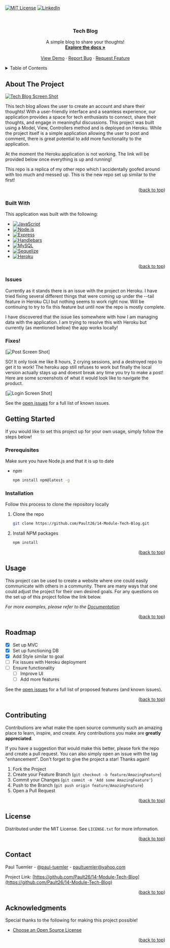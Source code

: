 <a name="readme-top"></a>

[![MIT License][license-shield]][license-url]
[![LinkedIn][linkedin-shield]][linkedin-url]



<!-- PROJECT LOGO -->
<br />
<div align="center">

  <h3 align="center">Tech Blog</h3>

  <p align="center">
    A simple blog to share your thoughts!
    <br />
    <a href="https://github.com/Pault26/14-Module-Tech-Blog"><strong>Explore the docs »</strong></a>
    <br />
    <br />
    <a href="https://github.com/Pault26/14-Module-Tech-Blog">View Demo</a>
    ·
    <a href="https://github.com/Pault26/14-Module-Tech-Blog/issues">Report Bug</a>
    ·
    <a href="https://github.com/Pault26/14-Module-Tech-Blog/issues">Request Feature</a>
  </p>
</div>



<!-- TABLE OF CONTENTS -->
<details>
  <summary>Table of Contents</summary>
  <ol>
    <li>
      <a href="#about-the-project">About The Project</a>
      <ul>
        <li><a href="#built-with">Built With</a></li>
      </ul>
    </li>
    <li>
      <a href="#getting-started">Getting Started</a>
      <ul>
        <li><a href="#prerequisites">Prerequisites</a></li>
        <li><a href="#installation">Installation</a></li>
      </ul>
    </li>
    <li><a href="#usage">Usage</a></li>
    <li><a href="#roadmap">Roadmap</a></li>
    <li><a href="#contributing">Contributing</a></li>
    <li><a href="#license">License</a></li>
    <li><a href="#contact">Contact</a></li>
    <li><a href="#acknowledgments">Acknowledgments</a></li>
  </ol>
</details>



<!-- ABOUT THE PROJECT -->
## About The Project

[![Tech Blog Screen Shot][product-screenshot]](https://github.com/Pault26/14-Module-Tech-Blog)

This tech blog allows the user to create an account and share their thoughts! With a user-friendly interface and a seamless experience, our application provides a space for tech enthusiasts to connect, share their thoughts, and engage in meaningful discussions. This project was built using a Model, View, Controllers method and is deployed on Heroku. While the project itself is a simple application allowing the user to post and comment, there is great potential to add more functionality to the application. 

At the moment the Heroku application is not working. The link will be provided below once everything is up and running!

This repo is a replica of my other repo which I accidentally goofed around with too much and messed up. This is the new repo set up similar to the first!

<p align="right">(<a href="#readme-top">back to top</a>)</p>



### Built With

This application was built with the following:

* [![JavaScript][JavaScript]][JavaScript-url]
* [![Node.js][Node.js]][Node-url]
* [![Express][Express.js]][Express-url]
* [![Handlebars][Handlebars.js]][Handlebars-url]
* [![MySQL][MySQL]][MySQL-url]
* [![Sequelize][Sequelize]][Sequelize-url]
* [![Heroku][Heroku]][Heroku-url]

<p align="right">(<a href="#readme-top">back to top</a>)</p>

### Issues

Currently as it stands there is an issue with the project on Heroku. I have tried fixing several different things that were coming up under the --tail feature in Heroku CLI but nothing seems to work right now. Will be continuing to try to fix this feature but until now the repo is mostly complete. 

I have discovered that the issue lies somewhere with how I am managing data with the application. I am trying to resolve this with Heroku but currently (as mentioned below) the app works locally!

### Fixes!
[![Post Screen Shot][post-product-screenshot]]

SO! It only took me like 8 hours, 2 crying sessions, and a destroyed repo to get it to work! The heroku app still refuses to work but finally the local version actually stays up and doesnt break any time you try to make a post! Here are some screenshots of what it would look like to navigate the product.

[![Login Screen Shot][Login-product-screenshot]]

See the [open issues](https://github.com/Pault26/14-Module-Tech-Blog/issues) for a full list of known issues.

<!-- GETTING STARTED -->
## Getting Started

If you would like to set this project up for your own usage, simply follow the steps below!

### Prerequisites

Make sure you have Node.js and that it is up to date
* npm
  ```sh
  npm install npm@latest -g
  ```

### Installation

Follow this process to clone the repository locally

1. Clone the repo
   ```sh
   git clone https://github.com/Pault26/14-Module-Tech-Blog.git
   ```
2. Install NPM packages
   ```sh
   npm install
   ```

<p align="right">(<a href="#readme-top">back to top</a>)</p>



<!-- USAGE EXAMPLES -->
## Usage

This project can be used to create a website where one could easily communicate with others in a community. There are many ways that one could adjust the project for their own desired goals. For any questions on the set up of this project follow the link below.

_For more examples, please refer to the [Documentation](https://github.com/Pault26/14-Module-Tech-Blog)_

<p align="right">(<a href="#readme-top">back to top</a>)</p>



<!-- ROADMAP -->
## Roadmap

- [x] Set up MVC
- [x] Set up functioning DB
- [x] Add Style similar to goal
- [ ] Fix issues with Heroku deployment
- [ ] Ensure functionality
    - [ ] Improve UI
    - [ ] Add more features

See the [open issues](https://github.com/Pault26/14-Module-Tech-Blog/issues) for a full list of proposed features (and known issues).

<p align="right">(<a href="#readme-top">back to top</a>)</p>



<!-- CONTRIBUTING -->
## Contributing

Contributions are what make the open source community such an amazing place to learn, inspire, and create. Any contributions you make are **greatly appreciated**.

If you have a suggestion that would make this better, please fork the repo and create a pull request. You can also simply open an issue with the tag "enhancement".
Don't forget to give the project a star! Thanks again!

1. Fork the Project
2. Create your Feature Branch (`git checkout -b feature/AmazingFeature`)
3. Commit your Changes (`git commit -m 'Add some AmazingFeature'`)
4. Push to the Branch (`git push origin feature/AmazingFeature`)
5. Open a Pull Request

<p align="right">(<a href="#readme-top">back to top</a>)</p>



<!-- LICENSE -->
## License

Distributed under the MIT License. See `LICENSE.txt` for more information.

<p align="right">(<a href="#readme-top">back to top</a>)</p>



<!-- CONTACT -->
## Contact

Paul Tuemler - [@paul-tuemler](https://twitter.com) - paultuemler@yahoo.com

Project Link: [https://github.com/Pault26/14-Module-Tech-Blog](https://github.com/Pault26/14-Module-Tech-Blog)

<p align="right">(<a href="#readme-top">back to top</a>)</p>



<!-- ACKNOWLEDGMENTS -->
## Acknowledgments

Special thanks to the following for making this project possible! 

* [Choose an Open Source License](https://choosealicense.com)

<p align="right">(<a href="#readme-top">back to top</a>)</p>



<!-- MARKDOWN LINKS & IMAGES -->
[license-shield]: https://img.shields.io/github/license/othneildrew/Best-README-Template.svg?style=for-the-badge
[license-url]: https://github.com/Pault26/14-Module-Tech-Blog/blob/main/LICENSE
[linkedin-shield]: https://img.shields.io/badge/-LinkedIn-black.svg?style=for-the-badge&logo=linkedin&colorB=555
[linkedin-url]: https://www.linkedin.com/in/paul-tuemler/
[product-screenshot]: assets\thankgod.PNG
[post-product-screenshot]: assets\yesss2.PNG
[Login-product-screenshot]: assets\loginyes.PNG
[JavaScript]: 	https://img.shields.io/badge/JavaScript-323330?style=for-the-badge&logo=javascript&logoColor=F7DF1E
[JavaScript-url]: https://www.javascript.com/
[Express.js]: https://img.shields.io/badge/Express%20js-000000?style=for-the-badge&logo=express&logoColor=white
[Express-url]: https://expressjs.com/
[Node.js]: https://img.shields.io/badge/Node%20js-339933?style=for-the-badge&logo=nodedotjs&logoColor=white
[Node-url]: https://nodejs.org/en
[Handlebars.js]: https://img.shields.io/badge/Handlebars%20js-f0772b?style=for-the-badge&logo=handlebarsdotjs&logoColor=black
[Handlebars-url]: https://handlebarsjs.com/
[MySQL]: https://img.shields.io/badge/MySQL-005C84?style=for-the-badge&logo=mysql&logoColor=white
[MySQL-url]: https://www.mysql.com/
[Sequelize]: https://img.shields.io/badge/Sequelize-52B0E7?style=for-the-badge&logo=Sequelize&logoColor=white
[Sequelize-url]: https://sequelize.org/
[Heroku]: https://img.shields.io/badge/Heroku-430098?style=for-the-badge&logo=heroku&logoColor=white
[Heroku-url]: https://tech-blog-paul-d57a4f3b65cc.herokuapp.com/